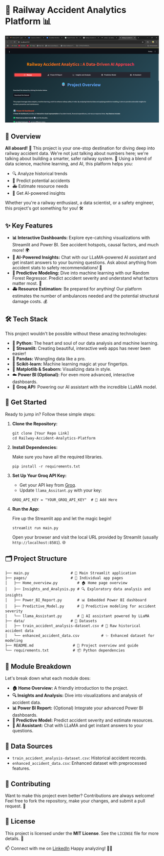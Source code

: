 # 🚄 Railway Accident Analytics Platform 📊
![ui_image_ss](home.png)

## 🌟 Overview

**All aboard!** 🚂 This project is your one-stop destination for diving deep into railway accident data. We're not just talking about numbers here; we're talking about building a smarter, safer railway system. 🧠 Using a blend of data science, machine learning, and AI, this platform helps you:

-   🔍 Analyze historical trends
-   🔮 Predict potential accidents
-   🚑 Estimate resource needs
-   🤖 Get AI-powered insights

Whether you're a railway enthusiast, a data scientist, or a safety engineer, this project's got something for you! 🛠️

## ✨ Key Features

-   **📊 Interactive Dashboards:** Explore eye-catching visualizations with Streamlit and Power BI. See accident hotspots, causal factors, and much more! 🌍
-   **🤖 AI-Powered Insights:** Chat with our LLaMA-powered AI assistant and get instant answers to your burning questions. Ask about anything from accident stats to safety recommendations! 💬
-   **🔮 Predictive Modeling:** Dive into machine learning with our Random Forest Regressor. Predict accident severity and understand what factors matter most. 🌳
-   **🚑 Resource Estimation:** Be prepared for anything! Our platform estimates the number of ambulances needed and the potential structural damage costs. 💰

## 🛠️ Tech Stack

This project wouldn't be possible without these amazing technologies:

-   🐍 **Python:** The heart and soul of our data analysis and machine learning.
-   🎈 **Streamlit:** Creating beautiful, interactive web apps has never been easier!
-   🐼 **Pandas:** Wrangling data like a pro.
-   📏 **Scikit-learn:** Machine learning magic at your fingertips.
-   🎨 **Matplotlib & Seaborn:** Visualizing data in style.
-   ☁️ **Power BI (Optional):** For even more advanced, interactive dashboards.
-   🧠 **Groq API:** Powering our AI assistant with the incredible LLaMA model.

## 🚀 Get Started

Ready to jump in? Follow these simple steps:

1.  **Clone the Repository:**

    ```
    git clone [Your Repo Link]
    cd Railway-Accident-Analytics-Platform
    ```

2.  **Install Dependencies:**

    Make sure you have all the required libraries.

    ```
    pip install -r requirements.txt
    ```

3.  **Set Up Your Groq API Key:**

    -   Get your API key from [Groq](https://console.groq.com/keys).
    -   Update `llama_Assitant.py` with your key:

    ```
    GROQ_API_KEY = "YOUR_GROQ_API_KEY"  # 🔑 Add Here
    ```

4.  **Run the App:**

    Fire up the Streamlit app and let the magic begin!

    ```
    streamlit run main.py
    ```

    Open your browser and visit the local URL provided by Streamlit (usually `http://localhost:8501`). 🌐

## 🗂️ Project Structure

```
├── main.py                   # 🚀 Main Streamlit application
├── pages/                    # 📄 Individual app pages
│   ├── Home_overview.py         # 🏠 Home page overview
│   ├── Insights_and_Analysis.py # 🔍 Exploratory data analysis and insights
│   ├── Power_BI_Report.py       # 📊 Embedded Power BI dashboard
│   ├── Predictive_Model.py      # 🌳 Predictive modeling for accident severity
│   └── llama_Assistant.py       # 🤖 AI assistant powered by LLaMA
├── data/                     # 💾 Datasets
│   ├── train_accident_analysis-dataset.csv # 📜 Raw historical accident data
│   └── enhanced_accident_data.csv          # ✨ Enhanced dataset for modeling
├── README.md                  # 📖 Project overview and guide
└── requirements.txt           # 📦 Python dependencies
```

## 🧩 Module Breakdown

Let's break down what each module does:

-   **🏠 Home Overview:** A friendly introduction to the project.
-   **🔍 Insights and Analysis:** Dive into visualizations and analysis of accident data.
-   **📊 Power BI Report:** (Optional) Integrate your advanced Power BI dashboards.
-   **🌳 Predictive Model:** Predict accident severity and estimate resources.
-   **🤖 AI Assistant:** Chat with LLaMA and get instant answers to your questions.

## 💾 Data Sources

-   `train_accident_analysis-dataset.csv`: Historical accident records.
-   `enhanced_accident_data.csv`: Enhanced dataset with preprocessed features.

## 🤝 Contributing

Want to make this project even better? Contributions are always welcome! Feel free to fork the repository, make your changes, and submit a pull request. 💖

## 📜 License

This project is licensed under the **MIT License**. See the `LICENSE` file for more details. 📝

📫 Connect with me on [LinkedIn](https://www.linkedin.com/in/yashwanth-sai-kasarabada-ba4265258/)
 Happy analyzing! 🚀✨





